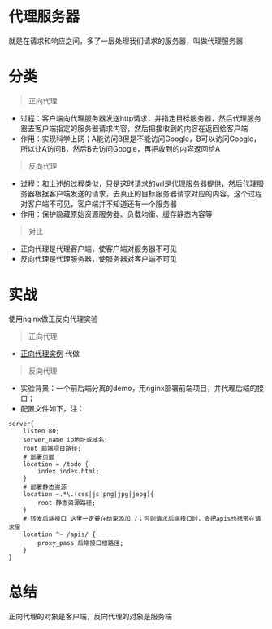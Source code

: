 # 代理服务器
就是在请求和响应之间，多了一层处理我们请求的服务器，叫做代理服务器

# 分类
>正向代理
- 过程：客户端向代理服务器发送http请求，并指定目标服务器，然后代理服务器去客户端指定的服务器请求内容，然后把接收到的内容在返回给客户端
- 作用：实现科学上网；A能访问B但是不能访问Google，B可以访问Google，所以让A访问B，然后B去访问Google，再把收到的内容返回给A

>反向代理
- 过程：和上述的过程类似，只是这时请求的url是代理服务器提供，然后代理服务器根据客户端发送的请求，去真正的目标服务器请求对应的内容，这个过程对客户端不可见，客户端并不知道还有一个服务器
- 作用：保护隐藏原始资源服务器、负载均衡、缓存静态内容等

>对比
- 正向代理是代理客户端，使客户端对服务器不可见
- 反向代理是代理服务器，使服务器对客户端不可见

# 实战
使用nginx做正反向代理实验
>正向代理
- [正向代理实例](https://segmentfault.com/a/1190000022440690) 代做
>反向代理
- 实验背景：一个前后端分离的demo，用nginx部署前端项目，并代理后端的接口；
- 配置文件如下，注：
```shell
server{
	listen 80;
	server_name ip地址或域名;
	root 前端项目路径;
    # 部署页面
	location = /todo {
		index index.html;
	}
    # 部署静态资源
    location ~.*\.(css|js|png|jpg|jepg){
        root 静态资源路径;
    }
    # 转发后端接口 这里一定要在结束添加 /；否则请求后端接口时，会把apis也携带在请求里
	location ^~ /apis/ {
		proxy_pass 后端接口根路径;
	}	
}
```

# 总结
正向代理的对象是客户端，反向代理的对象是服务端